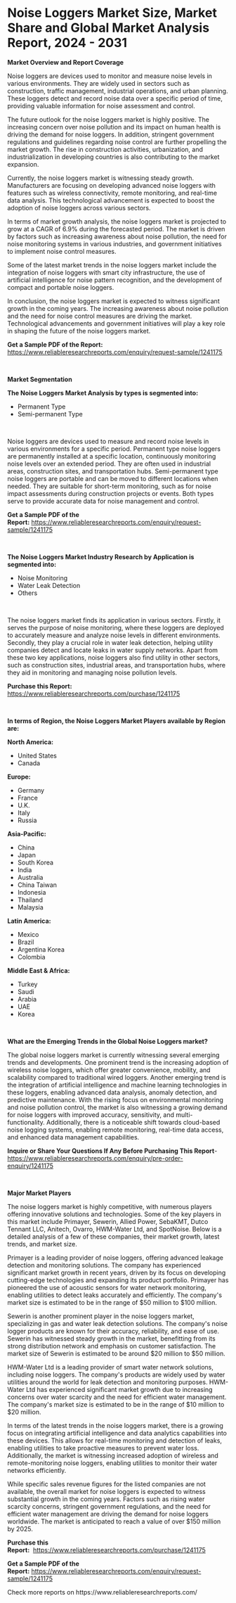 <p><h1>Noise Loggers Market Size, Market Share and Global Market Analysis Report, 2024 - 2031</h1></p><p><strong>Market Overview and Report Coverage</strong></p>
<p><p>Noise loggers are devices used to monitor and measure noise levels in various environments. They are widely used in sectors such as construction, traffic management, industrial operations, and urban planning. These loggers detect and record noise data over a specific period of time, providing valuable information for noise assessment and control.</p><p>The future outlook for the noise loggers market is highly positive. The increasing concern over noise pollution and its impact on human health is driving the demand for noise loggers. In addition, stringent government regulations and guidelines regarding noise control are further propelling the market growth. The rise in construction activities, urbanization, and industrialization in developing countries is also contributing to the market expansion.</p><p>Currently, the noise loggers market is witnessing steady growth. Manufacturers are focusing on developing advanced noise loggers with features such as wireless connectivity, remote monitoring, and real-time data analysis. This technological advancement is expected to boost the adoption of noise loggers across various sectors.</p><p>In terms of market growth analysis, the noise loggers market is projected to grow at a CAGR of 6.9% during the forecasted period. The market is driven by factors such as increasing awareness about noise pollution, the need for noise monitoring systems in various industries, and government initiatives to implement noise control measures.</p><p>Some of the latest market trends in the noise loggers market include the integration of noise loggers with smart city infrastructure, the use of artificial intelligence for noise pattern recognition, and the development of compact and portable noise loggers.</p><p>In conclusion, the noise loggers market is expected to witness significant growth in the coming years. The increasing awareness about noise pollution and the need for noise control measures are driving the market. Technological advancements and government initiatives will play a key role in shaping the future of the noise loggers market.</p></p>
<p><strong>Get a Sample PDF of the Report:</strong> <a href="https://www.reliableresearchreports.com/enquiry/request-sample/1241175">https://www.reliableresearchreports.com/enquiry/request-sample/1241175</a></p>
<p>&nbsp;</p>
<p><strong>Market Segmentation</strong></p>
<p><strong>The Noise Loggers Market Analysis by types is segmented into:</strong></p>
<p><ul><li>Permanent Type</li><li>Semi-permanent Type</li></ul></p>
<p>&nbsp;</p>
<p><p>Noise loggers are devices used to measure and record noise levels in various environments for a specific period. Permanent type noise loggers are permanently installed at a specific location, continuously monitoring noise levels over an extended period. They are often used in industrial areas, construction sites, and transportation hubs. Semi-permanent type noise loggers are portable and can be moved to different locations when needed. They are suitable for short-term monitoring, such as for noise impact assessments during construction projects or events. Both types serve to provide accurate data for noise management and control.</p></p>
<p><strong>Get a Sample PDF of the Report:</strong>&nbsp;<a href="https://www.reliableresearchreports.com/enquiry/request-sample/1241175">https://www.reliableresearchreports.com/enquiry/request-sample/1241175</a></p>
<p>&nbsp;</p>
<p><strong>The Noise Loggers Market Industry Research by Application is segmented into:</strong></p>
<p><ul><li>Noise Monitoring</li><li>Water Leak Detection</li><li>Others</li></ul></p>
<p>&nbsp;</p>
<p><p>The noise loggers market finds its application in various sectors. Firstly, it serves the purpose of noise monitoring, where these loggers are deployed to accurately measure and analyze noise levels in different environments. Secondly, they play a crucial role in water leak detection, helping utility companies detect and locate leaks in water supply networks. Apart from these two key applications, noise loggers also find utility in other sectors, such as construction sites, industrial areas, and transportation hubs, where they aid in monitoring and managing noise pollution levels.</p></p>
<p><strong>Purchase this Report:</strong>&nbsp; <a href="https://www.reliableresearchreports.com/purchase/1241175">https://www.reliableresearchreports.com/purchase/1241175</a></p>
<p>&nbsp;</p>
<p><strong>In terms of Region, the Noise Loggers Market Players available by Region are:</strong></p>
<p>
    <p> <strong> North America: </strong>
        <ul>
            <li>United States</li>
            <li>Canada</li>
        </ul>
        </p> 
    <p> <strong> Europe: </strong>
        <ul>
            <li>Germany</li>
            <li>France</li>
            <li>U.K.</li>
            <li>Italy</li>
            <li>Russia</li>
        </ul>
        </p> 
    <p> <strong> Asia-Pacific: </strong>
        <ul>
            <li>China</li>
            <li>Japan</li>
            <li>South Korea</li>
            <li>India</li>
            <li>Australia</li>
            <li>China Taiwan</li>
            <li>Indonesia</li>
            <li>Thailand</li>
            <li>Malaysia</li>
        </ul>
        </p> 
    <p> <strong> Latin America: </strong>
        <ul>
            <li>Mexico</li>
            <li>Brazil</li>
            <li>Argentina Korea</li>
            <li>Colombia</li>
        </ul>
        </p> 
    <p> <strong> Middle East & Africa: </strong>
        <ul>
            <li>Turkey</li>
            <li>Saudi</li>
            <li>Arabia</li>
            <li>UAE</li>
            <li>Korea</li>
        </ul>
    </p>
    </p>
<p>&nbsp;</p>
<p><strong>What are the Emerging Trends in the Global Noise Loggers market?</strong></p>
<p><p>The global noise loggers market is currently witnessing several emerging trends and developments. One prominent trend is the increasing adoption of wireless noise loggers, which offer greater convenience, mobility, and scalability compared to traditional wired loggers. Another emerging trend is the integration of artificial intelligence and machine learning technologies in these loggers, enabling advanced data analysis, anomaly detection, and predictive maintenance. With the rising focus on environmental monitoring and noise pollution control, the market is also witnessing a growing demand for noise loggers with improved accuracy, sensitivity, and multi-functionality. Additionally, there is a noticeable shift towards cloud-based noise logging systems, enabling remote monitoring, real-time data access, and enhanced data management capabilities.</p></p>
<p><strong>Inquire or Share Your Questions If Any Before Purchasing This Report</strong>- <a href="https://www.reliableresearchreports.com/enquiry/pre-order-enquiry/1241175">https://www.reliableresearchreports.com/enquiry/pre-order-enquiry/1241175</a></p>
<p>&nbsp;</p>
<p><strong>Major Market Players</strong></p>
<p><p>The noise loggers market is highly competitive, with numerous players offering innovative solutions and technologies. Some of the key players in this market include Primayer, Sewerin, Allied Power, SebaKMT, Dutco Tennant LLC, Anitech, Ovarro, HWM-Water Ltd, and SpotNoise. Below is a detailed analysis of a few of these companies, their market growth, latest trends, and market size.</p><p>Primayer is a leading provider of noise loggers, offering advanced leakage detection and monitoring solutions. The company has experienced significant market growth in recent years, driven by its focus on developing cutting-edge technologies and expanding its product portfolio. Primayer has pioneered the use of acoustic sensors for water network monitoring, enabling utilities to detect leaks accurately and efficiently. The company's market size is estimated to be in the range of $50 million to $100 million.</p><p>Sewerin is another prominent player in the noise loggers market, specializing in gas and water leak detection solutions. The company's noise logger products are known for their accuracy, reliability, and ease of use. Sewerin has witnessed steady growth in the market, benefitting from its strong distribution network and emphasis on customer satisfaction. The market size of Sewerin is estimated to be around $20 million to $50 million.</p><p>HWM-Water Ltd is a leading provider of smart water network solutions, including noise loggers. The company's products are widely used by water utilities around the world for leak detection and monitoring purposes. HWM-Water Ltd has experienced significant market growth due to increasing concerns over water scarcity and the need for efficient water management. The company's market size is estimated to be in the range of $10 million to $20 million.</p><p>In terms of the latest trends in the noise loggers market, there is a growing focus on integrating artificial intelligence and data analytics capabilities into these devices. This allows for real-time monitoring and detection of leaks, enabling utilities to take proactive measures to prevent water loss. Additionally, the market is witnessing increased adoption of wireless and remote-monitoring noise loggers, enabling utilities to monitor their water networks efficiently.</p><p>While specific sales revenue figures for the listed companies are not available, the overall market for noise loggers is expected to witness substantial growth in the coming years. Factors such as rising water scarcity concerns, stringent government regulations, and the need for efficient water management are driving the demand for noise loggers worldwide. The market is anticipated to reach a value of over $150 million by 2025.</p></p>
<p><strong>Purchase this Report:</strong>&nbsp;&nbsp;<a href="https://www.reliableresearchreports.com/purchase/1241175">https://www.reliableresearchreports.com/purchase/1241175</a></p>
<p></p>
<p><strong>Get a Sample PDF of the Report:</strong>&nbsp;<a href="https://www.reliableresearchreports.com/enquiry/request-sample/1241175">https://www.reliableresearchreports.com/enquiry/request-sample/1241175</a></p>
<p>Check more reports on https://www.reliableresearchreports.com/</p>